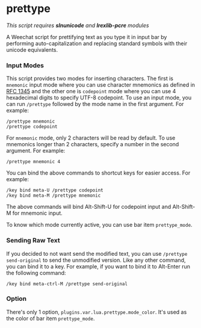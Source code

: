 prettype
========

*This script requires* ***slnunicode*** *and* ***lrexlib-pcre*** *modules*

A Weechat script for prettifying text as you type it in input bar by performing
auto-capitalization and replacing standard symbols with their unicode
equivalents.

### Input Modes

This script provides two modes for inserting characters. The first is `mnemonic`
input mode where you can use character mnemonics as defined in [RFC 1345][] and
the other one is `codepoint` mode where you can use 4 hexadecimal digits to
specify UTF-8 codepoint. To use an input mode, you can run `/prettype`
followed by the mode name in the first argument. For example:

    /prettype mnemonic
    /prettype codepoint

For `mnemonic` mode, only 2 characters will be read by default. To use mnemonics
longer than 2 characters, specify a number in the second argument.
For example:

    /prettype mnemonic 4

You can bind the above commands to shortcut keys for easier access. For example:

    /key bind meta-U /prettype codepoint
    /key bind meta-M /prettype mnemonic

The above commands will bind Alt-Shift-U for codepoint input and Alt-Shift-M for
mnemonic input.

To know which mode currently active, you can use bar item `prettype_mode`.

### Sending Raw Text

If you decided to not want send the modified text, you can use `/prettype
send-original` to send the unmodified version. Like any other command, you can
bind it to a key. For example, if you want to bind it to Alt-Enter run the
following command:

    /key bind meta-ctrl-M /prettype send-original

### Option

There's only 1 option, `plugins.var.lua.prettype.mode_color`. It's used as the
color of bar item `prettype_mode`.

[rfc 1345]: http://tools.ietf.org/html/rfc1345

